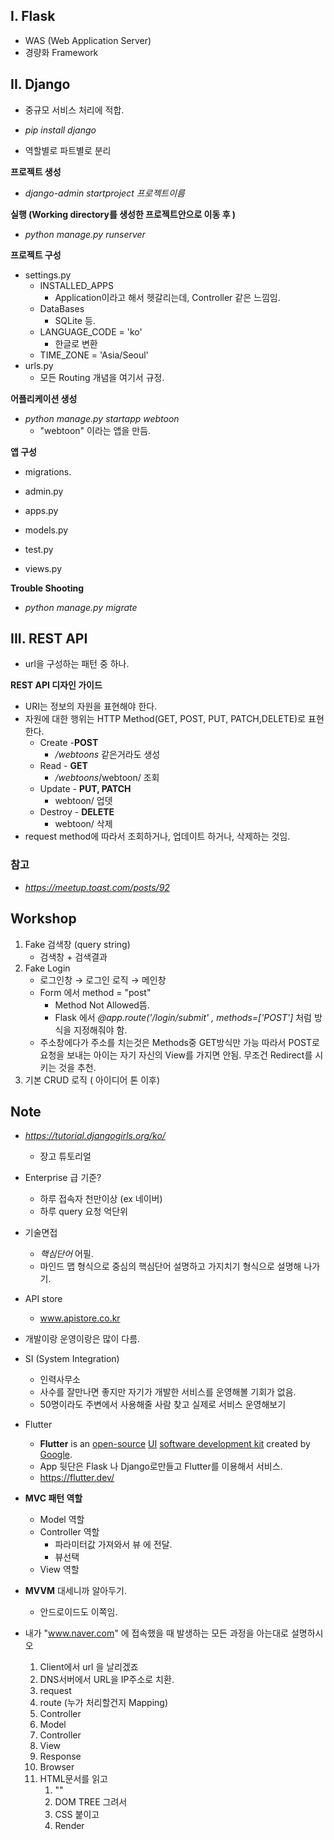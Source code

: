 ## I. Flask

- WAS (Web Application Server)
- 경량화 Framework





## II. Django

- 중규모 서비스 처리에 적합.
- *pip install django*

- 역할별로 파트별로 분리



**프로젝트 생성**

- *django-admin startproject 프로젝트이름*

  



**실행 (Working directory를 생성한 프로젝트안으로 이동 후 )**

- *python manage.py runserver*

  



**프로젝트 구성** 

- settings.py
  - INSTALLED_APPS
    - Application이라고 해서 헷갈리는데, Controller 같은 느낌임.
  - DataBases
    - SQLite 등.
  - LANGUAGE_CODE = 'ko'
    - 한글로 변환
  - TIME_ZONE = 'Asia/Seoul'
- urls.py
  - 모든 Routing 개념을 여기서 규정.



**어플리케이션 생성**

- *python manage.py startapp webtoon*
  - "webtoon" 이라는 앱을 만듬.



**앱 구성**

- migrations.

-  admin.py

- apps.py

- models.py

- test.py

- views.py

  



**Trouble Shooting**

- *python manage.py migrate*







## III. REST API

- url을 구성하는 패턴 중 하나.



**REST API 디자인 가이드**

- URI는 정보의 자원을 표현해야 한다.
- 자원에 대한 행위는 HTTP Method(GET, POST, PUT, PATCH,DELETE)로 표현한다.
  - Create -**POST** 
    - */webtoons* 같은거라도 생성
  - Read - **GET** 
    - */webtoons*/webtoon/<nickname> 조회
  - Update - **PUT, PATCH**
    - webtoon/<nickname> 업뎃
  - Destroy - **DELETE**
    - webtoon/<nickname> 삭제
- request method에 따라서 조회하거나, 업데이트 하거나, 삭제하는 것임.





### 참고

- *https://meetup.toast.com/posts/92*





## Workshop

1. Fake 검색창 (query string)
   - 검색창 + 검색결과
2. Fake Login
   - 로그인창 → 로그인 로직 → 메인창
   - Form 에서 method = "post"
     - Method Not Allowed뜸.
     - Flask 에서 *@app.route('/login/submit' , methods=['POST']* 처럼 방식을 지정해줘야 함.
   - 주소창에다가 주소를 치는것은 Methods중 GET방식만 가능 따라서 POST로 요청을 보내는 아이는 자기 자신의 View를 가지면 안됨. 무조건 Redirect를 시키는 것을 추천.
3. 기본 CRUD 로직 ( 아이디어 톤 이후)





## Note

- *https://tutorial.djangogirls.org/ko/*
  - 장고 튜토리얼

- Enterprise 급 기준?
  - 하루 접속자 천만이상 (ex 네이버)
  - 하루 query 요청 억단위

- 기술면접
  - *핵심단어* 어필.
  - 마인드 맵 형식으로 중심의 핵심단어 설명하고 가지치기 형식으로 설명해 나가기.

- API store
  - www.apistore.co.kr
- 개발이랑 운영이랑은 많이 다름.
- SI (System Integration)
  - 인력사무소 
  - 사수를 잘만나면 좋지만 자기가 개발한 서비스를 운영해볼 기회가 없음.
  - 50명이라도 주변에서 사용해줄 사람 찾고 실제로 서비스 운영해보기 
- Flutter
  - **Flutter** is an [open-source](https://en.wikipedia.org/wiki/Open-source_software) [UI](https://en.wikipedia.org/wiki/User_interface) [software development kit](https://en.wikipedia.org/wiki/Software_development_kit) created by [Google](https://en.wikipedia.org/wiki/Google). 
  - App 뒷단은 Flask 나 Django로만들고 Flutter를 이용해서 서비스.
  - https://flutter.dev/
- **MVC 패턴 역할**
  - Model 역할
  - Controller 역할
    - 파라미터값 가져와서 뷰 에 전달.
    - 뷰선택
  - View 역할

- **MVVM** 대세니까 알아두기.
  - 안드로이드도 이쪽임.
- 내가 "www.naver.com" 에 접속했을 때 발생하는 모든 과정을 아는대로 설명하시오
  1. Client에서 url  을 날리겠죠
  2. DNS서버에서 URL을 IP주소로 치환.
  3. request
  4. route (누가 처리할건지 Mapping)
  5. Controller
  6. Model
  7. Controller
  8. View
  9. Response
  10. Browser
  11. HTML문서를 읽고
      1. "<HEAD>"
      2. DOM TREE 그려서
      3. CSS 붙이고 
      4. Render